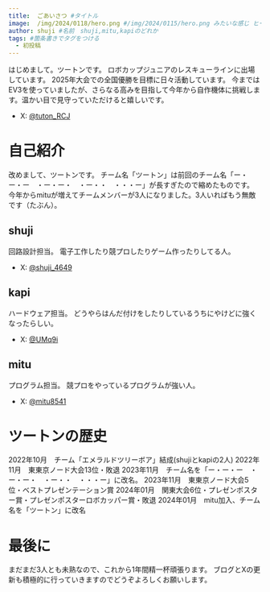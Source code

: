 ```yaml
---
title:  ごあいさつ #タイトル
image:  /img/2024/0118/hero.png #/img/2024/0115/hero.png みたいな感じ ヒーロー画像
author: shuji #名前　shuji,mitu,kapiのどれか
tags: #箇条書きでタグをつける
  - 初投稿
---
```


はじめまして。ツートンです。
ロボカップジュニアのレスキューラインに出場しています。
2025年大会での全国優勝を目標に日々活動しています。
今まではEV3を使っていましたが、さらなる高みを目指して今年から自作機体に挑戦します。温かい目で見守っていただけると嬉しいです。

- X: [@tuton_RCJ](https://twitter.com/tuton_RCJ)

# 自己紹介
改めまして、ツートンです。
チーム名「ツートン」は前回のチーム名「ー・ー・ー　・ー・ー・　・ー・・　・・・ー」が長すぎたので縮めたものです。
今年からmituが増えてチームメンバーが3人になりました。3人いればもう無敵です（たぶん）。
## shuji
回路設計担当。
電子工作したり競プロしたりゲーム作ったりしてる人。
- X: [@shuji_4649](https://twitter.com/shuji_4649)
## kapi
ハードウェア担当。
どうやらはんだ付けをしたりしているうちにやけどに強くなったらしい。
- X: [@UMq9i](https://twitter.com/UMq9i)
## mitu
プログラム担当。
競プロをやっているプログラムが強い人。
- X: [@mitu8541](https://twitter.com/mitu8541)

# ツートンの歴史
2022年10月　チーム「エメラルドツリーボア」結成(shujiとkapiの2人)
2022年11月　東東京ノード大会13位・敗退
2023年11月　チーム名を「ー・ー・ー　・ー・ー・　・ー・・　・・・ー」に改名。
2023年11月　東東京ノード大会5位・ベストプレゼンテーション賞
2024年01月　関東大会6位・プレゼンポスター賞・プレゼンポスターロボカッパー賞・敗退
2024年01月　mitu加入、チーム名を「ツートン」に改名

# 最後に
まだまだ3人とも未熟なので、これから1年間精一杯頑張ります。
ブログとXの更新も積極的に行っていきますのでどうぞよろしくお願いします。